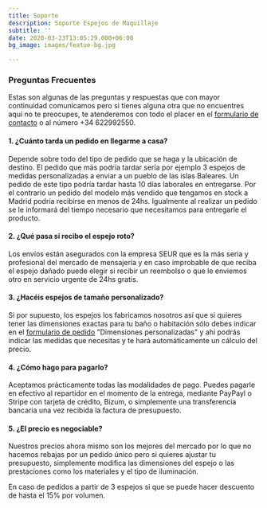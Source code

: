 ```yaml
---
title: Soporte
description: Soporte Espejos de Maquillaje
subtitle: ''
date: 2020-03-23T13:05:29.000+06:00
bg_image: images/featue-bg.jpg

---
```

### Preguntas Frecuentes

Estas son algunas de las preguntas y respuestas que con mayor continuidad comunicamos pero si tienes alguna otra que no encuentres aquí no te preocupes, te atenderemos con todo el placer en el [formulario de contacto](https://espejosdemaquillaje.es/contact/ "Contacto") o al número +34 622992550.

#### 1. ¿Cuánto tarda un pedido en llegarme a casa?

Depende sobre todo del tipo de pedido que se haga y la ubicación de destino. El pedido que más podría tardar sería por ejemplo 3 espejos de medidas personalizadas a enviar a un pueblo de las islas Baleares. Un pedido de este tipo podría tardar hasta 10 días laborales en entregarse. Por el contrario un pedido del modelo más vendido que tengamos en stock a Madrid podría recibirse en menos de 24hs. Igualmente al realizar un pedido se le informará del tiempo necesario que necesitamos para entregarle el producto.

#### 2. ¿Qué pasa si recibo el espejo roto?

Los envíos están asegurados con la empresa SEUR que es la más seria y profesional del mercado de mensajería y en caso improbable de que reciba el espejo dañado puede elegir si recibir un reembolso o que le enviemos otro en servicio urgente de 24hs gratis.

#### 3. ¿Hacéis espejos de tamaño personalizado?

Si por supuesto, los espejos los fabricamos nosotros así que si quieres tener las dimensiones exactas para tu baño o habitación sólo debes indicar en el [formulario de pedido](https://espejosdemaquillaje.es/contact/ "Pedido") "Dimensiones personalizadas" y ahí podrás indicar las medidas que necesitas y te hará automáticamente un cálculo del precio.

#### 4. ¿Cómo hago para pagarlo?

Aceptamos prácticamente todas las modalidades de pago. Puedes pagarle en efectivo al repartidor en el momento de la entrega, mediante PayPayl o Stripe con tarjeta de crédito, Bizum, o simplemente una transferencia bancaria una vez recibida la factura de presupuesto.

#### 5. ¿El precio es negociable?

Nuestros precios ahora mismo son los mejores del mercado por lo que no hacemos rebajas  por un pedido único pero si quieres ajustar tu presupuesto, simplemente modifica las dimensiones del espejo o las prestaciones como los materiales y el tipo de iluminación.

En caso de pedidos a partir de 3 espejos si que se puede hacer descuento de hasta el 15% por volumen.